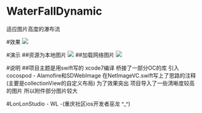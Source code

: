 # WaterFallDynamic
适应图片高度的瀑布流

#效果
![](https://github.com/HotWordland/WaterFallDynamic/blob/master/effect.png)

#演示
##资源为本地图片
![](https://github.com/HotWordland/WaterFallDynamic/blob/master/Anim01.gif)
##加载网络图片
![](https://github.com/HotWordland/WaterFallDynamic/blob/master/Anim02.gif)

#说明
##项目主题是用swift写的 xcode7编译 桥接了一部分OC的库 引入cocospod - Alamofire和SDWebImage 在NetImageVC.swift写上了思路的注释(主要是collectionView的自定义布局) 为了效果突出 项目导入了一些清晰度较高的图片 所以附件部分图片较大

#LonLonStudio - WL -(重庆社区ios开发者巫龙 ^_^)

